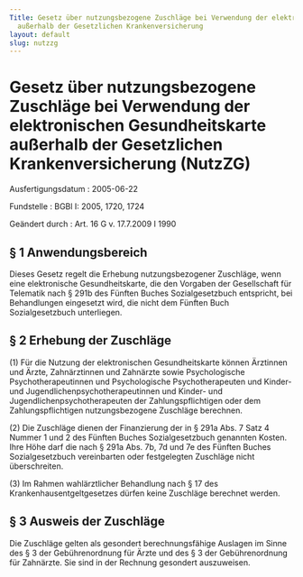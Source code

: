 ```yaml
---
Title: Gesetz über nutzungsbezogene Zuschläge bei Verwendung der elektronischen Gesundheitskarte
  außerhalb der Gesetzlichen Krankenversicherung
layout: default
slug: nutzzg
---
```


# Gesetz über nutzungsbezogene Zuschläge bei Verwendung der elektronischen Gesundheitskarte außerhalb der Gesetzlichen Krankenversicherung (NutzZG)

Ausfertigungsdatum
:   2005-06-22

Fundstelle
:   BGBl I: 2005, 1720, 1724

Geändert durch
:   Art. 16 G v. 17.7.2009 I 1990



## § 1 Anwendungsbereich

Dieses Gesetz regelt die Erhebung nutzungsbezogener Zuschläge, wenn
eine elektronische Gesundheitskarte, die den Vorgaben der Gesellschaft
für Telematik nach § 291b des Fünften Buches Sozialgesetzbuch
entspricht, bei Behandlungen eingesetzt wird, die nicht dem Fünften
Buch Sozialgesetzbuch unterliegen.


## § 2 Erhebung der Zuschläge

(1) Für die Nutzung der elektronischen Gesundheitskarte können
Ärztinnen und Ärzte, Zahnärztinnen und Zahnärzte sowie Psychologische
Psychotherapeutinnen und Psychologische Psychotherapeuten und Kinder-
und Jugendlichenpsychotherapeutinnen und Kinder- und
Jugendlichenpsychotherapeuten der Zahlungspflichtigen oder dem
Zahlungspflichtigen nutzungsbezogene Zuschläge berechnen.

(2) Die Zuschläge dienen der Finanzierung der in § 291a Abs. 7 Satz 4
Nummer 1 und 2 des Fünften Buches Sozialgesetzbuch genannten Kosten.
Ihre Höhe darf die nach § 291a Abs. 7b, 7d und 7e des Fünften Buches
Sozialgesetzbuch vereinbarten oder festgelegten Zuschläge nicht
überschreiten.

(3) Im Rahmen wahlärztlicher Behandlung nach § 17 des
Krankenhausentgeltgesetzes dürfen keine Zuschläge berechnet werden.


## § 3 Ausweis der Zuschläge

Die Zuschläge gelten als gesondert berechnungsfähige Auslagen im Sinne
des § 3 der Gebührenordnung für Ärzte und des § 3 der Gebührenordnung
für Zahnärzte. Sie sind in der Rechnung gesondert auszuweisen.

